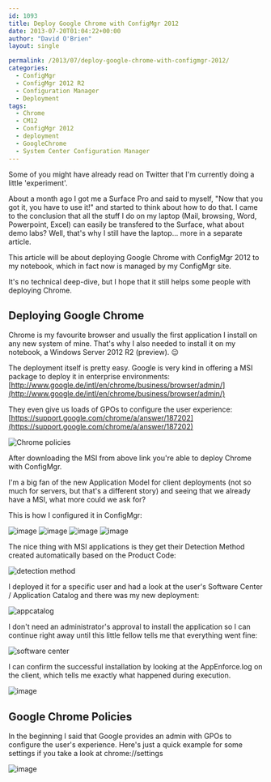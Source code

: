 ```yaml
---
id: 1093
title: Deploy Google Chrome with ConfigMgr 2012
date: 2013-07-20T01:04:22+00:00
author: "David O'Brien"
layout: single

permalink: /2013/07/deploy-google-chrome-with-configmgr-2012/
categories:
  - ConfigMgr
  - ConfigMgr 2012 R2
  - Configuration Manager
  - Deployment
tags:
  - Chrome
  - CM12
  - ConfigMgr 2012
  - deployment
  - GoogleChrome
  - System Center Configuration Manager
---
```

Some of you might have already read on Twitter that I'm currently doing a little 'experiment'.

About a month ago I got me a Surface Pro and said to myself, "Now that you got it, you have to use it!" and started to think about how to do that. I came to the conclusion that all the stuff I do on my laptop (Mail, browsing, Word, Powerpoint, Excel) can easily be transfered to the Surface, what about demo labs? Well, that's why I still have the laptop... more in a separate article.

This article will be about deploying Google Chrome with ConfigMgr 2012 to my notebook, which in fact now is managed by my ConfigMgr site.

It's no technical deep-dive, but I hope that it still helps some people with deploying Chrome.

## Deploying Google Chrome

Chrome is my favourite browser and usually the first application I install on any new system of mine. That's why I also needed to install it on my notebook, a Windows Server 2012 R2 (preview). 😉

The deployment itself is pretty easy. Google is very kind in offering a MSI package to deploy it in enterprise environments: [http://www.google.de/intl/en/chrome/business/browser/admin/](http://www.google.de/intl/en/chrome/business/browser/admin/)

They even give us loads of GPOs to configure the user experience: [https://support.google.com/chrome/a/answer/187202](https://support.google.com/chrome/a/answer/187202)

![Chrome policies](/media/2013/07/policies.jpg)

After downloading the MSI from above link you're able to deploy Chrome with ConfigMgr.

I'm a big fan of the new Application Model for client deployments (not so much for servers, but that's a different story) and seeing that we already have a MSI, what more could we ask for?

This is how I configured it in ConfigMgr:

![image](/media/2013/07/App_creation4.jpg)
![image](/media/2013/07/App_creation1.jpg)
![image](/media/2013/07/App_creation2.jpg)
![image](/media/2013/07/App_creation3.jpg)

The nice thing with MSI applications is they get their Detection Method created automatically based on the Product Code:

![detection method](/media/2013/07/DT_2.jpg)

I deployed it for a specific user and had a look at the user's Software Center / Application Catalog and there was my new deployment:

![appcatalog](/media/2013/07/appcatalog_1.jpg)

I don't need an administrator's approval to install the application so I can continue right away until this little fellow tells me that everything went fine:

![software center](/media/2013/07/softwarecenter_2.jpg)

I can confirm the successful installation by looking at the AppEnforce.log on the client, which tells me exactly what happened during execution.

![image](/media/2013/07/log_2.jpg)

## Google Chrome Policies

In the beginning I said that Google provides an admin with GPOs to configure the user's experience. Here's just a quick example for some settings if you take a look at chrome://settings

![image](/media/2013/07/chrome_settings.jpg)



